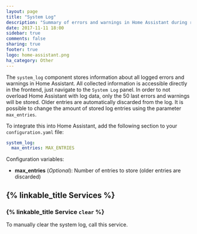 ```yaml
---
layout: page
title: "System Log"
description: "Summary of errors and warnings in Home Assistant during runtime."
date: 2017-11-11 18:00
sidebar: true
comments: false
sharing: true
footer: true
logo: home-assistant.png
ha_category: Other
---
```


The `system_log` component stores information about all logged errors and warnings in Home Assistant. All collected information is accessible directly in the frontend, just navigate to the `System Log` panel. In order to not overload Home Assistant with log data, only the 50 last errors and warnings will be stored. Older entries are automatically discarded from the log. It is possible to change the amount of stored log entries using the parameter `max_entries`.

To integrate this into Home Assistant, add the following section to your `configuration.yaml` file:

```yaml
system_log:
  max_entries: MAX_ENTRIES
```

Configuration variables:

- **max_entries** (*Optional*): Number of entries to store (older entries are discarded)

## {% linkable_title Services %}

### {% linkable_title Service `clear` %}

To manually clear the system log, call this service.

